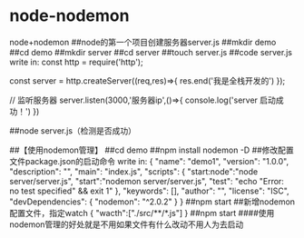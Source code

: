 # node-nodemon
node+nodemon
##node的第一个项目创建服务器server.js
##mkdir demo
##cd demo
##mkdir server
##cd server
##touch server.js
##code server.js
write in:
const http = require('http');

const server = http.createServer((req,res)=>{
    res.end('我是全栈开发的')
});

// 监听服务器
server.listen(3000,'服务器ip',()=>{
    console.log('server 启动成功！')
})


##node server.js（检测是否成功）

##【使用nodemon管理】
##cd demo
##npm install nodemon -D
##修改配置文件package.json的启动命令
write in:
{
  "name": "demo1",
  "version": "1.0.0",
  "description": "",
  "main": "index.js",
  "scripts": {
    "start:node":"node server/server.js",
    "start":"nodemon server/server.js",
    "test": "echo \"Error: no test specified\" && exit 1"
  },
  "keywords": [],
  "author": "",
  "license": "ISC",
  "devDependencies": {
    "nodemon": "^2.0.2"
  }
}
##npm start
##新增nodemon配置文件，指定watch
{
    "wacth":["./src/**/*.js"]
}
##npm start
####使用nodemon管理的好处就是不用如果文件有什么改动不用人为去启动

